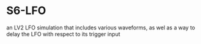 # S6-LFO
an LV2 LFO simulation that includes various waveforms, as wel as a way to delay the LFO with respect to its trigger input
